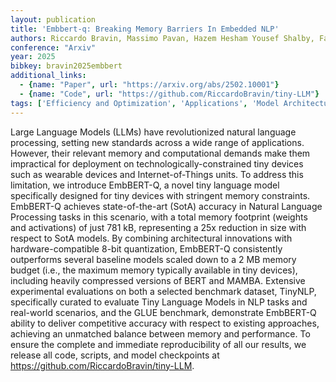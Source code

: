 ```yaml
---
layout: publication
title: 'Embbert-q: Breaking Memory Barriers In Embedded NLP'
authors: Riccardo Bravin, Massimo Pavan, Hazem Hesham Yousef Shalby, Fabrizio Pittorino, Manuel Roveri
conference: "Arxiv"
year: 2025
bibkey: bravin2025embbert
additional_links:
  - {name: "Paper", url: "https://arxiv.org/abs/2502.10001"}
  - {name: "Code", url: "https://github.com/RiccardoBravin/tiny-LLM"}
tags: ['Efficiency and Optimization', 'Applications', 'Model Architecture', 'Reinforcement Learning', 'Has Code', 'BERT', 'Quantization']
---
```

Large Language Models (LLMs) have revolutionized natural language processing,
setting new standards across a wide range of applications. However, their
relevant memory and computational demands make them impractical for deployment
on technologically-constrained tiny devices such as wearable devices and
Internet-of-Things units. To address this limitation, we introduce EmbBERT-Q, a
novel tiny language model specifically designed for tiny devices with stringent
memory constraints. EmbBERT-Q achieves state-of-the-art (SotA) accuracy in
Natural Language Processing tasks in this scenario, with a total memory
footprint (weights and activations) of just 781 kB, representing a 25x
reduction in size with respect to SotA models. By combining architectural
innovations with hardware-compatible 8-bit quantization, EmbBERT-Q consistently
outperforms several baseline models scaled down to a 2 MB memory budget (i.e.,
the maximum memory typically available in tiny devices), including heavily
compressed versions of BERT and MAMBA. Extensive experimental evaluations on
both a selected benchmark dataset, TinyNLP, specifically curated to evaluate
Tiny Language Models in NLP tasks and real-world scenarios, and the GLUE
benchmark, demonstrate EmbBERT-Q ability to deliver competitive accuracy with
respect to existing approaches, achieving an unmatched balance between memory
and performance. To ensure the complete and immediate reproducibility of all
our results, we release all code, scripts, and model checkpoints at
https://github.com/RiccardoBravin/tiny-LLM.
